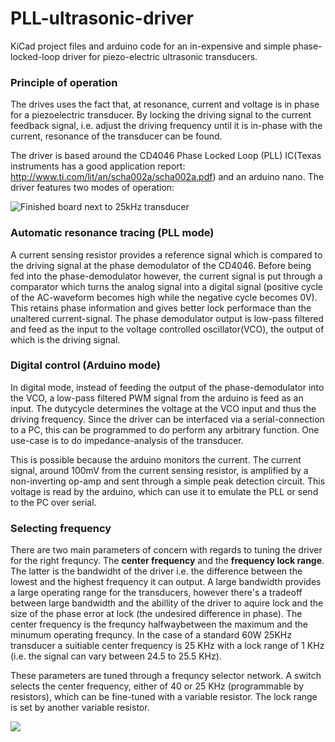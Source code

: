 # PLL-ultrasonic-driver
KiCad project files and arduino code for an in-expensive and simple phase-locked-loop driver for piezo-electric ultrasonic transducers. 

### Principle of operation
The drives uses the fact that, at resonance, current and voltage is in phase for a piezoelectric transducer. By locking the driving signal to the current feedback signal, i.e. adjust the driving frequency until it is in-phase with the current, resonance of the transducer can be found. 

The driver is based around the CD4046 Phase Locked Loop (PLL) IC(Texas instruments has a good application report: http://www.ti.com/lit/an/scha002a/scha002a.pdf) and an arduino nano. The driver features two modes of operation:

![Finished board next to 25kHz transducer](https://github.com/leacog/PLL-ultrasonic-driver/blob/master/pcb/images/finished-board.JPG)

### Automatic resonance tracing (PLL mode) ###
A current sensing resistor provides a reference signal which is compared to the driving signal at the phase demodulator of the CD4046. Before being fed into the phase-demodulator however, the current signal is put through a comparator which turns the analog signal into a digital signal (positive cycle of the AC-waveform becomes high while the negative cycle becomes 0V). This retains phase information and gives better lock performace than the unaltered current-signal. The phase demodulator output is low-pass filtered and feed as the input to the voltage controlled oscillator(VCO), the output of which is the driving signal.

### Digital control (Arduino mode) ###
In digital mode, instead of feeding the output of the phase-demodulator into the VCO, a low-pass filtered PWM signal from the arduino is feed as an input. The dutycycle determines the voltage at the VCO input and thus the driving frequency. Since the driver can be interfaced via a serial-connection to a PC, this can be programmed to do perform any arbitrary function. One use-case is to do impedance-analysis of the transducer.

This is possible because the arduino monitors the current. The current signal, around 100mV from the current sensing resistor, is amplified by a non-inverting op-amp and sent through a simple peak detection circuit. This voltage is read by the arduino, which can use it to emulate the PLL or send to the PC over serial. 

### Selecting frequency ###
There are two main parameters of concern with regards to tuning the driver for the right frequncy. The **center frequency** and the **frequency lock range**. The latter is the bandwidht of the driver i.e. the difference between the lowest and the highest frequency it can output. A large bandwidth provides a large operating range for the transducers, however there's a tradeoff between large bandwidth and the abillity of the driver to aquire lock and the size of the phase error at lock (the undesired difference in phase). The center frequency is  the frequncy halfwaybetween the maximum and the minumum operating frequncy. In the case of a standard 60W 25KHz transducer a suitiable center frequency is 25 KHz with a lock range of 1 KHz (i.e. the signal can vary between 24.5 to 25.5 KHz).

These parameters are tuned through a frequncy selector network. A switch selects the center frequency, either of 40 or 25 KHz (programmable by resistors), which can be fine-tuned with a variable resistor. The lock range is set by another variable resistor.

![](https://github.com/leacog/PLL-ultrasonic-driver/blob/master/pcb/images/PLL-USL-signalgenerator-schematic-1.png) 
